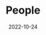 ---
title: People
date: 2022-10-24

type: landing

sections:
  - block: people
    content:
      title: Состав лаборатории
      # Choose which groups/teams of users to display.
      #   Edit `user_groups` in each user's profile to add them to one or more of these groups.
      user_groups:
          - Руководитель
          - Сотрудники
          - Аспиранты
          - Студенты
          - Principal Investigators
          - Researchers
          - Grad Students
          # - Administration
          - Visitors
          - Alumni
      sort_by: Params.weight
      sort_ascending: true
    design:
      show_interests: false
      show_role: true
      show_social: true

      
  - block: markdown
    content:
      title:
      subtitle: ''
      text:
    design:
      columns: '1'
      background:
        image: 
          filename: Logo2.gif
          filters:
            brightness: 1
          parallax: true
          position: center
          size: actual # contain #cover
          text_color_light: true
      spacing:
        padding: ['30px', '0', '30px', '0']
      css_class: fullscreen
---